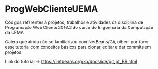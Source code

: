 # ProgWebClienteUEMA
Códigos referentes à projetos, trabalhos e atividades da disciplina de Programação Web Cliente 2016.2 do curso de  Engenharia da Computação da UEMA

Galera que ainda não se familiarizou com NetBeans/Git, olhem por favor esse tutorial com conceitos básicos para clonar, editar e dar commits em projetos.

Link do tutorial -> https://netbeans.org/kb/docs/ide/git_pt_BR.html
